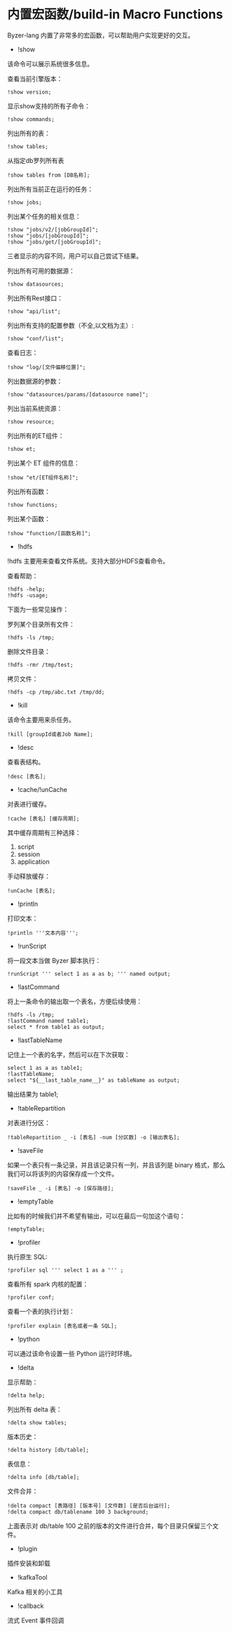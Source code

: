 # 内置宏函数/build-in Macro Functions


Byzer-lang 内置了非常多的宏函数，可以帮助用户实现更好的交互。

- !show

该命令可以展示系统很多信息。

查看当前引擎版本：

```
!show version;
```

显示show支持的所有子命令：

```
!show commands;
```

列出所有的表：

```
!show tables;
```

从指定db罗列所有表

```
!show tables from [DB名称];
```

列出所有当前正在运行的任务：


```
!show jobs;
```

列出某个任务的相关信息：

```
!show "jobs/v2/[jobGroupId]";
!show "jobs/[jobGroupId]";
!show "jobs/get/[jobGroupId]";
```

三者显示的内容不同，用户可以自己尝试下结果。

列出所有可用的数据源：

```
!show datasources;
```

列出所有Rest接口：

```
!show "api/list";
```

列出所有支持的配置参数（不全,以文档为主）:

```
!show "conf/list";
```

查看日志：

```
!show "log/[文件偏移位置]";
```



列出数据源的参数：

```
!show "datasources/params/[datasource name]";
```

列出当前系统资源：

```
!show resource;
```

列出所有的ET组件：

```
!show et;
```

列出某个 ET 组件的信息：

```
!show "et/[ET组件名称]";
```

列出所有函数：

```
!show functions;
```

列出某个函数：

```
!show "function/[函数名称]";
```

- !hdfs

!hdfs 主要用来查看文件系统。支持大部分HDFS查看命令。

查看帮助：

```
!hdfs -help;
!hdfs -usage;
```

下面为一些常见操作：

罗列某个目录所有文件：

```
!hdfs -ls /tmp;
```

删除文件目录：


```
!hdfs -rmr /tmp/test;
```

拷贝文件：


```
!hdfs -cp /tmp/abc.txt /tmp/dd;
```

- !kill

该命令主要用来杀任务。

```
!kill [groupId或者Job Name];
```

- !desc

查看表结构。

```
!desc [表名];
```


- !cache/!unCache

对表进行缓存。

```
!cache [表名] [缓存周期];
```

其中缓存周期有三种选择：

1. script
2. session
3. application

手动释放缓存：

```
!unCache [表名];
```

- !println

打印文本：

```
!println '''文本内容''';
```

- !runScript

将一段文本当做 Byzer 脚本执行：

```
!runScript ''' select 1 as a as b; ''' named output;
```

- !lastCommand

将上一条命令的输出取一个表名，方便后续使用：

```
!hdfs -ls /tmp;
!lastCommand named table1;
select * from table1 as output;
```

- !lastTableName

记住上一个表的名字，然后可以在下次获取：

```
select 1 as a as table1;
!lastTableName;
select "${__last_table_name__}" as tableName as output;
```

输出结果为 table1;

- !tableRepartition

对表进行分区：

```
!tableRepartition _ -i [表名] -num [分区数] -o [输出表名];
```


- !saveFile

如果一个表只有一条记录，并且该记录只有一列，并且该列是 binary 格式，那么我们可以将该列的内容保存成一个文件。

```
!saveFile _ -i [表名] -o [保存路径];
```

- !emptyTable

比如有的时候我们并不希望有输出，可以在最后一句加这个语句：

```
!emptyTable;
```

- !profiler

执行原生 SQL:

```
!profiler sql ''' select 1 as a ''' ;
```

查看所有 spark 内核的配置：

```
!profiler conf;
```

查看一个表的执行计划：

```
!profiler explain [表名或者一条 SQL];
```


- !python

可以通过该命令设置一些 Python 运行时环境。


- !delta

显示帮助：

```
!delta help;
```

列出所有 delta 表：

```
!delta show tables;
```

版本历史：

```
!delta history [db/table];
```

表信息：

```
!delta info [db/table];
```

文件合并：

```
!delta compact [表路径] [版本号] [文件数] [是否后台运行];
!delta compact db/tablename 100 3 background;
```

上面表示对 db/table 100 之前的版本的文件进行合并，每个目录只保留三个文件。


- !plugin

插件安装和卸载

- !kafkaTool

Kafka 相关的小工具

- !callback

流式 Event 事件回调